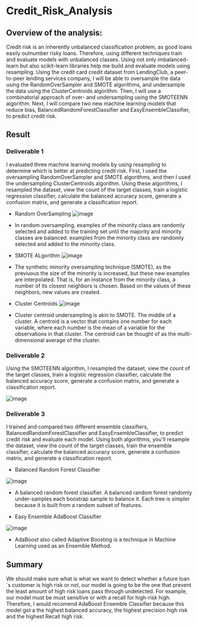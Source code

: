 # Credit_Risk_Analysis

## Overview of the analysis:
Credit risk is an inherently unbalanced classification problem, as good loans easily outnumber risky loans. Therefore, using different techniques train and evaluate models with unbalanced classes. Using not only imbalanced-learn but also scikit-learn libraries help me build and evaluate models using resampling. Using the credit card credit dataset from LendingClub, a peer-to-peer lending services company, I will be able to oversample the data using the RandomOverSampler and SMOTE algorithms, and undersample the data using the ClusterCentroids algorithm. Then, I will use a combinatorial approach of over- and undersampling using the SMOTEENN algorithm. Next, I will compare two new machine learning models that reduce bias, BalancedRandomForestClassifier and EasyEnsembleClassifier, to predict credit risk.

## Result
### Deliverable 1
I evaluated three machine learning models by using resampling to determine which is better at predicting credit risk. First, I used the oversampling RandomOverSampler and SMOTE algorithms, and then I used the undersampling ClusterCentroids algorithm. Using these algorithms, I resampled the dataset, view the count of the target classes, train a logistic regression classifier, calculate the balanced accuracy score, generate a confusion matrix, and generate a classification report.

* Random OverSampling
![image](https://user-images.githubusercontent.com/105985796/194149532-dcc6f364-6b10-4c56-9ca5-ab354fb1e1e6.png)

* In random oversampling, examples of the minority class are randomly selected and added to the training set until the majority and minority classes are balanced. examples from the minority class are randomly selected and added to the minority class.

* SMOTE ALgorithm
![image](https://user-images.githubusercontent.com/105985796/194150727-27e5358d-83a2-4275-a625-31ff70749717.png)

* The synthetic minority oversampling technique (SMOTE), as the previuous the size of the minority is increased, but these new examples are interpolated. That is, for an instance from the minority class, a number of its closest neighbors is chosen. Based on the values of these neighbors, new values are created.

* Cluster Centroids
![image](https://user-images.githubusercontent.com/105985796/194155656-b669802e-c2c3-4558-a267-2e3d8329fd57.png)

* Cluster centroid undersampling is akin to SMOTE. The middle of a cluster. A centroid is a vector that contains one number for each variable, where each number is the mean of a variable for the observations in that cluster. The centroid can be thought of as the multi-dimensional average of the cluster.

### Deliverable 2
Using the SMOTEENN algorithm, I resampled the dataset, view the count of the target classes, train a logistic regression classifier, calculate the balanced accuracy score, generate a confusion matrix, and generate a classification report.

![image](https://user-images.githubusercontent.com/105985796/194156619-15875229-db3a-4ff7-8a49-632df6a5b147.png)

### Deliverable 3
I trained and compared two different ensemble classifiers, BalancedRandomForestClassifier and EasyEnsembleClassifier, to predict credit risk and evaluate each model. Using both algorithms, you’ll resample the dataset, view the count of the target classes, train the ensemble classifier, calculate the balanced accuracy score, generate a confusion matrix, and generate a classification report.

* Balanced Random Forest Classifier

![image](https://user-images.githubusercontent.com/105985796/194157089-5c198c85-0fe3-435e-b7e7-6efda6be6319.png)

* A balanced random forest classifier. A balanced random forest randomly under-samples each boostrap sample to balance it. Each tree is simpler because it is built from a random subset of features.

* Easy Ensemble AdaBoost Classifier

![image](https://user-images.githubusercontent.com/105985796/194157770-4c4c7f05-ef69-4a79-a8bf-6ec2085ed090.png)

* AdaBoost also called Adaptive Boosting is a technique in Machine Learning used as an Ensemble Method.

## Summary
We should make sure what is what we want to detect whether a future loan´s customer is high risk or not, our model is going to be the one that prevent the least amount of high risk loans pass through undetected. For example, our model must be must sensitive or with a recall for high-risk high. Therefore, I would recomend AdaBoost Ensemble Classifier because this model got a the highest balanced accuracy, the highest precision high risk and the highest Recall high risk.
